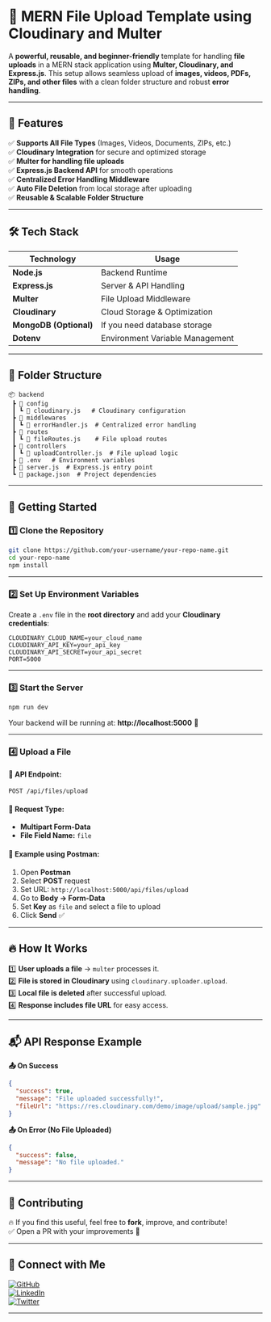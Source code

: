 # 🚀 MERN File Upload Template using Cloudinary and Multer 

A **powerful, reusable, and beginner-friendly** template for handling **file uploads** in a MERN stack application using **Multer, Cloudinary, and Express.js**. This setup allows seamless upload of **images, videos, PDFs, ZIPs, and other files** with a clean folder structure and robust **error handling**.

---

## 🌟 Features  

✅ **Supports All File Types** (Images, Videos, Documents, ZIPs, etc.)  
✅ **Cloudinary Integration** for secure and optimized storage  
✅ **Multer for handling file uploads**  
✅ **Express.js Backend API** for smooth operations  
✅ **Centralized Error Handling Middleware**  
✅ **Auto File Deletion** from local storage after uploading  
✅ **Reusable & Scalable Folder Structure**  

---

## 🛠️ Tech Stack  

| **Technology** | **Usage** |
|---------------|----------|
| **Node.js**   | Backend Runtime |
| **Express.js** | Server & API Handling |
| **Multer**     | File Upload Middleware |
| **Cloudinary** | Cloud Storage & Optimization |
| **MongoDB (Optional)** | If you need database storage |
| **Dotenv**    | Environment Variable Management |

---

## 📂 Folder Structure  

```
📦 backend
 ┣ 📂 config
 ┃ ┗ 📜 cloudinary.js   # Cloudinary configuration
 ┣ 📂 middlewares
 ┃ ┗ 📜 errorHandler.js  # Centralized error handling
 ┣ 📂 routes
 ┃ ┗ 📜 fileRoutes.js    # File upload routes
 ┣ 📂 controllers
 ┃ ┗ 📜 uploadController.js  # File upload logic
 ┣ 📜 .env   # Environment variables
 ┣ 📜 server.js  # Express.js entry point
 ┗ 📜 package.json  # Project dependencies
```

---

## 🚀 Getting Started  

### 1️⃣ Clone the Repository  

```bash
git clone https://github.com/your-username/your-repo-name.git
cd your-repo-name
npm install
```

---

### 2️⃣ Set Up Environment Variables  

Create a `.env` file in the **root directory** and add your **Cloudinary credentials**:  

```env
CLOUDINARY_CLOUD_NAME=your_cloud_name
CLOUDINARY_API_KEY=your_api_key
CLOUDINARY_API_SECRET=your_api_secret
PORT=5000
```

---

### 3️⃣ Start the Server  

```bash
npm run dev
```

Your backend will be running at: **http://localhost:5000** 🎉  

---

### 4️⃣ Upload a File  

#### 🔹 **API Endpoint:**  
```http
POST /api/files/upload
```

#### 🔹 **Request Type:**  
- **Multipart Form-Data**  
- **File Field Name:** `file`  

#### 🔹 **Example using Postman:**  
1. Open **Postman**  
2. Select **POST** request  
3. Set URL: `http://localhost:5000/api/files/upload`  
4. Go to **Body → Form-Data**  
5. Set **Key** as `file` and select a file to upload  
6. Click **Send** ✅  

---

## 🔥 How It Works  

1️⃣ **User uploads a file** → `multer` processes it.  
2️⃣ **File is stored in Cloudinary** using `cloudinary.uploader.upload`.  
3️⃣ **Local file is deleted** after successful upload.  
4️⃣ **Response includes file URL** for easy access.  

---

## 📬 API Response Example  

**📤 On Success**  
```json
{
  "success": true,
  "message": "File uploaded successfully!",
  "fileUrl": "https://res.cloudinary.com/demo/image/upload/sample.jpg"
}
```

**📤 On Error (No File Uploaded)**  
```json
{
  "success": false,
  "message": "No file uploaded."
}
```

---

## 🎯 Contributing  

🔥 If you find this useful, feel free to **fork**, improve, and contribute!  
✅ Open a PR with your improvements 🚀  

---

## 🔗 Connect with Me  

[![GitHub](https://img.shields.io/badge/GitHub-azzayshakya-blue?style=for-the-badge&logo=github)](https://github.com/azzayshakya)  
[![LinkedIn](https://img.shields.io/badge/LinkedIn-Ajay%20Shakya-blue?style=for-the-badge&logo=linkedin)](https://www.linkedin.com/in/azzayshakya)  
[![Twitter](https://img.shields.io/badge/Twitter-@azzayshakya-blue?style=for-the-badge&logo=twitter)](https://twitter.com/azzayshakya)  

---
